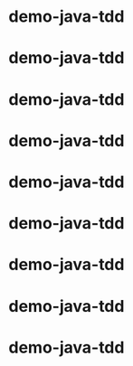 # demo-java-tdd
# demo-java-tdd
# demo-java-tdd
# demo-java-tdd
# demo-java-tdd
# demo-java-tdd
# demo-java-tdd
# demo-java-tdd
# demo-java-tdd
